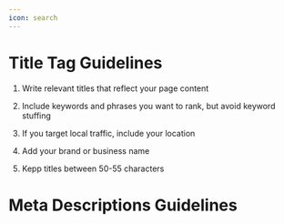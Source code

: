 ```yaml
---
icon: search
---
```


# Title Tag Guidelines


1. Write relevant titles that reflect your page content

2. Include keywords and phrases you want to rank, but avoid keyword stuffing

3. If you target local traffic, include your location

4. Add your brand or business name

5. Kepp titles between 50-55 characters

# Meta Descriptions Guidelines
